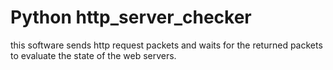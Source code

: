 # Python http_server_checker
this software sends http request packets and 
waits for the returned packets to evaluate the state of the web servers.
